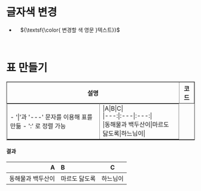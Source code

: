 # 글자색 변경
- 　${\textsf{\color{ 변경할 색 영문 }텍스트}}$
<br>

# 표 만들기
<table border=1>
<tr><th>설명</th><th>코드</th></tr>
<tr style="float:left;">
  <td>- '|'과 '---' 문자를 이용해 표를 만듦
  - ':' 로 정렬 가능
  </td>
  <td align="left">
|A|B|C|<br>
|---:|:---|:---:|<br>
|동해물과 백두산이|마르도 닳도록|하느님이|
</td>
</tr>

</table>

#### 결과

|A|B|C|
|---:|:---|:---:|
|동해물과 백두산이|마르도 닳도록|하느님이|
